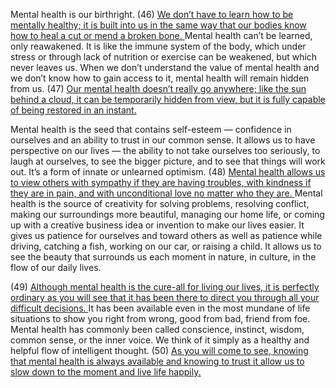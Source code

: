 Mental health is our birthright. (46) <u>We don’t have to learn how to be mentally healthy; it is built into us in the same way that our bodies know how to heal a cut or mend a broken bone. </u>Mental health can’t be learned, only reawakened. It is like the immune system of the body, which under stress or through lack of nutrition or exercise can be weakened, but which never leaves us. When we don’t understand the value of mental health and we don’t know how to gain access to it, mental health will remain hidden from us. (47) <u>Our mental health doesn’t really go anywhere; like the sun behind a cloud, it can be temporarily hidden from view, but it is fully capable of being restored in an instant. </u>

Mental health is the seed that contains self-esteem — confidence in ourselves and an ability to trust in our common sense. It allows us to have perspective on our lives — the ability to not take ourselves too seriously, to laugh at ourselves, to see the bigger picture, and to see that things will work out. It’s a form of innate or unlearned optimism. (48) <u>Mental health allows us to view others with sympathy if they are having troubles, with kindness if they are in pain, and with unconditional love no matter who they are. </u>Mental health is the source of creativity for solving problems, resolving conflict, making our surroundings more beautiful, managing our home life, or coming up with a creative business idea or invention to make our lives easier. It gives us patience for ourselves and toward others as well as patience while driving, catching a fish, working on our car, or raising a child. It allows us to see the beauty that surrounds us each moment in nature, in culture, in the flow of our daily lives. 

(49) <u>Although mental health is the cure-all for living our lives, it is perfectly ordinary as you will see that it has been there to direct you through all your difficult decisions. </u>It has been available even in the most mundane of life situations to show you right from wrong, good from bad, friend from foe. Mental health has commonly been called conscience, instinct, wisdom, common sense, or the inner voice. We think of it simply as a healthy and helpful flow of intelligent thought. (50) <u>As you will come to see, knowing that mental health is always available and knowing to trust it allow us to slow down to the moment and live life happily.</u>